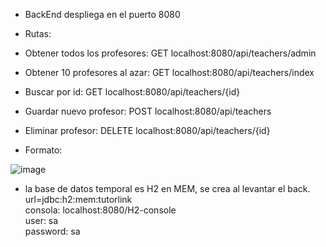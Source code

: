- BackEnd despliega en el puerto 8080
- Rutas: 
- Obtener todos los profesores: GET localhost:8080/api/teachers/admin
- Obtener 10 profesores al azar: GET localhost:8080/api/teachers/index
- Buscar por id: GET localhost:8080/api/teachers/{id}
- Guardar nuevo profesor: POST localhost:8080/api/teachers
- Eliminar profesor: DELETE localhost:8080/api/teachers/{id}
 
- Formato:  

![image](https://github.com/manuelherreram/tutor-link-back/assets/97056237/322c31a0-c779-4502-884a-f31fe1264291)

- la base de datos temporal es H2 en MEM, se crea al levantar el back.
  url=jdbc:h2:mem:tutorlink  
  consola: localhost:8080/H2-console  
      user: sa  
      password: sa
